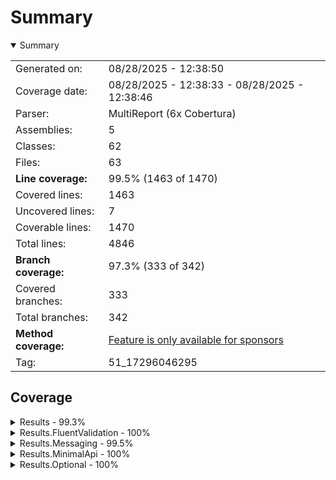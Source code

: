 # Summary
<details open><summary>Summary</summary>

|||
|:---|:---|
| Generated on: | 08/28/2025 - 12:38:50 |
| Coverage date: | 08/28/2025 - 12:38:33 - 08/28/2025 - 12:38:46 |
| Parser: | MultiReport (6x Cobertura) |
| Assemblies: | 5 |
| Classes: | 62 |
| Files: | 63 |
| **Line coverage:** | 99.5% (1463 of 1470) |
| Covered lines: | 1463 |
| Uncovered lines: | 7 |
| Coverable lines: | 1470 |
| Total lines: | 4846 |
| **Branch coverage:** | 97.3% (333 of 342) |
| Covered branches: | 333 |
| Total branches: | 342 |
| **Method coverage:** | [Feature is only available for sponsors](https://reportgenerator.io/pro) |
| Tag: | 51_17296046295 |

</details>

## Coverage
<details><summary>Results - 99.3%</summary>

|**Name**|**Line**|**Branch**|
|:---|---:|---:|
|**Results**|**99.3%**|**100%**|
|Toarnbeike.Results.Collections.CollectionExtensions|95.4%|100%|
|Toarnbeike.Results.Extensions.BindExtensions|100%|100%|
|Toarnbeike.Results.Extensions.CheckExtensions|100%|100%|
|Toarnbeike.Results.Extensions.MapExtensions|100%|100%|
|Toarnbeike.Results.Extensions.MatchExtensions|100%|100%|
|Toarnbeike.Results.Extensions.TapAlwaysExtensions|100%||
|Toarnbeike.Results.Extensions.TapExtensions|100%|100%|
|Toarnbeike.Results.Extensions.TapFailureExtensions|100%|100%|
|Toarnbeike.Results.Extensions.Unsafe.GetFailureOrThrowExtensions|100%|100%|
|Toarnbeike.Results.Extensions.Unsafe.GetValueOrThrowExtensions|100%|100%|
|Toarnbeike.Results.Extensions.VerifyExtensions|100%|100%|
|Toarnbeike.Results.Extensions.VerifyWhenExtensions|100%|100%|
|Toarnbeike.Results.Extensions.WithValueExtensions|100%|100%|
|Toarnbeike.Results.Extensions.ZipExtensions|100%|100%|
|Toarnbeike.Results.Failure|100%||
|Toarnbeike.Results.Failures.AggregateFailure|100%|100%|
|Toarnbeike.Results.Failures.ExceptionFailure|100%||
|Toarnbeike.Results.Failures.ValidationFailure|100%||
|Toarnbeike.Results.Failures.ValidationFailures|100%|100%|
|Toarnbeike.Results.Linq.LinqExtensions|100%|100%|
|Toarnbeike.Results.Result|100%||
|Toarnbeike.Results.Result`1|100%|100%|
|Toarnbeike.Results.TestHelpers.ResultAssertionException|100%||
|Toarnbeike.Results.TestHelpers.ResultFailureAssertions|100%|100%|
|Toarnbeike.Results.TestHelpers.ResultSuccessAssertions|100%|100%|

</details>
<details><summary>Results.FluentValidation - 100%</summary>

|**Name**|**Line**|**Branch**|
|:---|---:|---:|
|**Results.FluentValidation**|**100%**|**100%**|
|Toarnbeike.Results.FluentValidation.FluentValidationConverters|100%||
|Toarnbeike.Results.FluentValidation.ValidateExtensions|100%|100%|

</details>
<details><summary>Results.Messaging - 99.5%</summary>

|**Name**|**Line**|**Branch**|
|:---|---:|---:|
|**Results.Messaging**|**99.5%**|**91%**|
|Toarnbeike.Results.Messaging.DependencyInjection.DependencyInjectionExtensi<br/>ons|100%|100%|
|Toarnbeike.Results.Messaging.DependencyInjection.NotificationMessagingOptio<br/>ns|100%||
|Toarnbeike.Results.Messaging.DependencyInjection.RequestMessagingOptions|100%|100%|
|Toarnbeike.Results.Messaging.Extensions.TypeExtensions|100%|100%|
|Toarnbeike.Results.Messaging.Implementation.RequestDispatcher|100%||
|Toarnbeike.Results.Messaging.Implementation.RequestPipelineExecutor`2|95.4%|78.5%|
|Toarnbeike.Results.Messaging.Notifications.NotificationBase|100%||
|Toarnbeike.Results.Messaging.Notifications.NotificationId|100%||
|Toarnbeike.Results.Messaging.Notifications.ProcessingState|100%|100%|
|Toarnbeike.Results.Messaging.Notifications.Publisher.NotificationPublisher|100%|100%|
|Toarnbeike.Results.Messaging.Notifications.Store.InMemoryNotificationStore|100%||
|Toarnbeike.Results.Messaging.Notifications.Store.JsonSerialization.Notifica<br/>tionIdJsonConverter|100%||
|Toarnbeike.Results.Messaging.Notifications.Store.JsonSerialization.Notifica<br/>tionJsonConverter|100%|100%|
|Toarnbeike.Results.Messaging.Notifications.Store.NotificationStoreBase|100%||
|Toarnbeike.Results.Messaging.Pagination.PaginatedCollection`1|100%||
|Toarnbeike.Results.Messaging.Pagination.PagingExtensions|100%||
|Toarnbeike.Results.Messaging.Pagination.PagingInformation|100%||
|Toarnbeike.Results.Messaging.Pipeline.PerformanceLogging.PerformanceLogging<br/>Behaviour`2|100%|66.6%|
|Toarnbeike.Results.Messaging.Pipeline.PerformanceLogging.PerformanceLogging<br/>Options|100%||
|Toarnbeike.Results.Messaging.Pipeline.PerformanceLogging.RequestExceedsExpe<br/>ctedDurationNotification|100%||
|Toarnbeike.Results.Messaging.Pipeline.Validation.FluentValidationPipelineBe<br/>haviour`2|100%|100%|

</details>
<details><summary>Results.MinimalApi - 100%</summary>

|**Name**|**Line**|**Branch**|
|:---|---:|---:|
|**Results.MinimalApi**|**100%**|**92.8%**|
|Toarnbeike.Results.MinimalApi.AggregateProblemDetails|100%||
|Toarnbeike.Results.MinimalApi.DependencyInjection.ResultMappingBuilder|100%|66.6%|
|Toarnbeike.Results.MinimalApi.DependencyInjection.ResultMappingEndpointGrou<br/>pExtensions|100%||
|Toarnbeike.Results.MinimalApi.DependencyInjection.ResultMappingRegistration<br/>Extension|100%|100%|
|Toarnbeike.Results.MinimalApi.Mapping.Failures.AggregateFailureResultMapper|100%|100%|
|Toarnbeike.Results.MinimalApi.Mapping.Failures.ExceptionFailureResultMapper|100%||
|Toarnbeike.Results.MinimalApi.Mapping.Failures.FailureResultMapper`1|100%||
|Toarnbeike.Results.MinimalApi.Mapping.Failures.FallbackFailureResultMapper|100%||
|Toarnbeike.Results.MinimalApi.Mapping.Failures.ValidationFailureResultMappe<br/>r|100%||
|Toarnbeike.Results.MinimalApi.Mapping.Failures.ValidationFailuresResultMapp<br/>er|100%||
|Toarnbeike.Results.MinimalApi.Mapping.ResultMapper|100%|100%|
|Toarnbeike.Results.MinimalApi.ResultMappingEndpointFilter|100%|100%|

</details>
<details><summary>Results.Optional - 100%</summary>

|**Name**|**Line**|**Branch**|
|:---|---:|---:|
|**Results.Optional**|**100%**|**100%**|
|Toarnbeike.Results.Optional.ToOptionExtensions|100%|100%|
|Toarnbeike.Results.Optional.ToResultExtensions|100%|100%|

</details>
